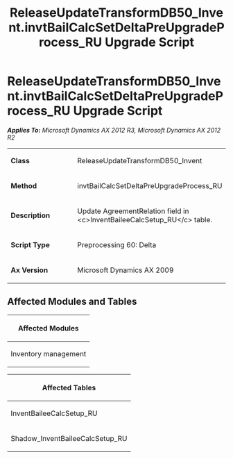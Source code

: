 ﻿---
title: ReleaseUpdateTransformDB50_Invent.invtBailCalcSetDeltaPreUpgradeProcess_RU Upgrade Script
TOCTitle: ReleaseUpdateTransformDB50_Invent.invtBailCalcSetDeltaPreUpgradeProcess_RU Upgrade Script
ms:assetid: 9189bd0b-d731-36dd-a0af-59f8f0e2f31b
ms:mtpsurl: https://msdn.microsoft.com/en-us/library/JJ736584(v=AX.60)
ms:contentKeyID: 49709772
ms.date: 05/18/2015
mtps_version: v=AX.60
---

# ReleaseUpdateTransformDB50\_Invent.invtBailCalcSetDeltaPreUpgradeProcess\_RU Upgrade Script 


_**Applies To:** Microsoft Dynamics AX 2012 R3, Microsoft Dynamics AX 2012 R2_

<table>
<colgroup>
<col style="width: 50%" />
<col style="width: 50%" />
</colgroup>
<tbody>
<tr class="odd">
<td><p><strong>Class</strong></p></td>
<td><p>ReleaseUpdateTransformDB50_Invent</p></td>
</tr>
<tr class="even">
<td><p><strong>Method</strong></p></td>
<td><p>invtBailCalcSetDeltaPreUpgradeProcess_RU</p></td>
</tr>
<tr class="odd">
<td><p><strong>Description</strong></p></td>
<td><p>Update AgreementRelation field in &lt;c&gt;InventBaileeCalcSetup_RU&lt;/c&gt; table.</p></td>
</tr>
<tr class="even">
<td><p><strong>Script Type</strong></p></td>
<td><p>Preprocessing 60: Delta</p></td>
</tr>
<tr class="odd">
<td><p><strong>Ax Version</strong></p></td>
<td><p>Microsoft Dynamics AX 2009</p></td>
</tr>
</tbody>
</table>


## Affected Modules and Tables

<table>
<colgroup>
<col style="width: 100%" />
</colgroup>
<thead>
<tr class="header">
<th><p>Affected Modules</p></th>
</tr>
</thead>
<tbody>
<tr class="odd">
<td><p>Inventory management</p></td>
</tr>
</tbody>
</table>


<table>
<colgroup>
<col style="width: 100%" />
</colgroup>
<thead>
<tr class="header">
<th><p>Affected Tables</p></th>
</tr>
</thead>
<tbody>
<tr class="odd">
<td><p>InventBaileeCalcSetup_RU</p></td>
</tr>
<tr class="even">
<td><p>Shadow_InventBaileeCalcSetup_RU</p></td>
</tr>
</tbody>
</table>

  


